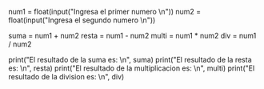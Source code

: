 num1 = float(input("Ingresa el primer numero \n"))
num2 = float(input("Ingresa el segundo numero \n"))

suma = num1 + num2
resta = num1 - num2 
multi = num1 * num2 
div = num1 / num2 

print("El resultado de la suma es: \n", suma)
print("El resultado de la resta es: \n", resta)
print("El resultado de la multiplicacion es: \n", multi)
print("El resultado de la division es: \n", div)